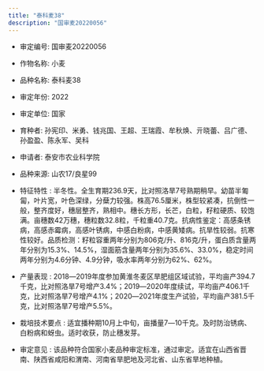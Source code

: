 ```yaml
---
title: "泰科麦38"
description: "国审麦20220056"
---
```

* 审定编号:  国审麦20220056

*  作物名称:  小麦

*  品种名称:  泰科麦38

*  审定年份:  2022

*  审定单位:  国家

* 育种者:  孙宪印、米勇、钱兆国、王超、王瑞霞、牟秋焕、亓晓蕾、吕广德、孙盈盈、陈永军、吴科

*  申请者:  泰安市农业科学院

*  品种来源:  山农17/良星99

*  特征特性 : 
半冬性。全生育期236.9天，比对照洛旱7号熟期稍早。幼苗半匍匐，叶片宽，叶色深绿，分蘖力较强。株高76.5厘米，株型较紧凑，抗倒性一般，整齐度好，穗层整齐，熟相中。穗长方形，长芒，白粒，籽粒硬质、较饱满。亩穗数42万穗，穗粒数32.8粒，千粒重40.7克。抗病性鉴定：高感条锈病，高感赤霉病，高感叶锈病，中感白粉病，中感黄矮病。抗旱性较弱。抗寒性较好。品质检测：籽粒容重两年分别为806克/升、816克/升，蛋白质含量两年分别为15.3%、14.5%，湿面筋含量两年分别为35.6%、33.0%，稳定时间两年分别为4.6分钟、4.9分钟，吸水率两年分别为62%、62%。
 
*  产量表现 : 
2018―2019年度参加黄淮冬麦区旱肥组区域试验，平均亩产394.7千克，比对照洛旱7号增产3.4%；2019―2020年度续试，平均亩产406.1千克，比对照洛旱7号增产4.1%；2020―2021年度生产试验，平均亩产381.5千克，比对照洛旱7号增产5.5%。

*  栽培技术要点 : 
适宜播种期10月上中旬，亩播量7―10千克。及时防治锈病、白粉病和蚜虫。适时收获，防止穗发芽。

*  审定意见 : 
该品种符合国家小麦品种审定标准，通过审定。适宜在山西省晋南、陕西省咸阳和渭南、河南省旱肥地及河北省、山东省旱地种植。
